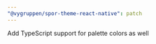 ```yaml
---
"@vygruppen/spor-theme-react-native": patch
---
```


Add TypeScript support for palette colors as well

